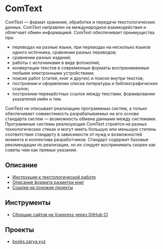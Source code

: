 # ComText

ComText — формат хранения, обработки и передачи текстологических данных. ComText направлен на международное взаимодействия и облегчает обмен информацией. ComText обеспечивает преимущества при:

* переводах на разные языки, при переводах на несколько языков одного источника, сравнении разных переводов;
* сравнении разных изданий;
* работы с источниками в виде фотокопий;
* конвертации текстов в современные форматы воспринимаемые любыми электронными устройствами;
* поиске работ (статей, книг и других) и поиске внутри текстов;
* построении и оформлении списка литературы и библиографических ссылок;
* построении перекрёстных ссылок между текстами, формировании указателей имён и тем.

ComText не описывает реализацию программных систем, а только обеспечивает совместимость разрабатываемых на его основе стандарта систем — возможность обмена данными между системами. Программные системы реализующие ComText строятся на разных технологических стеках и могут иметь большую или меньшую степень соответствия стандарту в зависимости от нужд и возможностей момента и коллектива разработчиков. Стандарт содержит базовые рекомендации по реализации, но их следует воспринимать скорее как советы чем как прямые указания.

## Описание

* [Инструкция к текстологической работе](intro.md)
* [Описание формата разметки книг](format.md)
* [Ссылки на похожие проекты](links.md)

## Инструменты

* [Сборщик сайтов на Vuepress через GitHub CI](https://github.com/ZaryaXYZ/comtext_builder)

## Проекты

* [books.zarya.xyz](https://books.zarya.xyz/)





